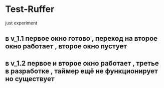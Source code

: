 # Test-Ruffer
just experiment
## в v_1.1 первое окно готово , переход на второе окно работает , второе окно пустует
## в v_1.2 первое и второе окно работает , третье в разработке , таймер ещё не функционирует но существует
